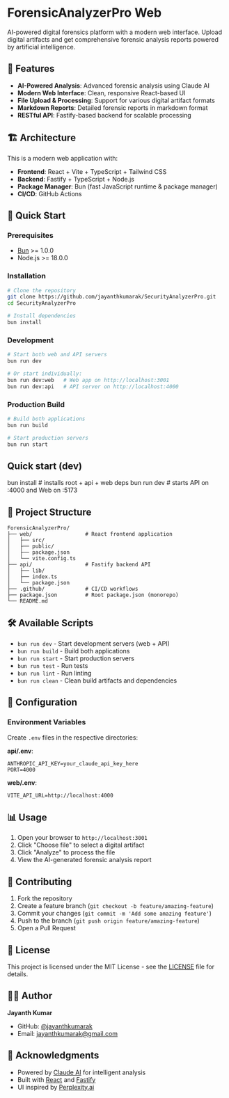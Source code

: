 # ForensicAnalyzerPro Web

AI-powered digital forensics platform with a modern web interface. Upload digital artifacts and get comprehensive forensic analysis reports powered by artificial intelligence.

## 🌟 Features

- **AI-Powered Analysis**: Advanced forensic analysis using Claude AI
- **Modern Web Interface**: Clean, responsive React-based UI
- **File Upload & Processing**: Support for various digital artifact formats
- **Markdown Reports**: Detailed forensic reports in markdown format
- **RESTful API**: Fastify-based backend for scalable processing

## 🏗️ Architecture

This is a modern web application with:

- **Frontend**: React + Vite + TypeScript + Tailwind CSS
- **Backend**: Fastify + TypeScript + Node.js
- **Package Manager**: Bun (fast JavaScript runtime & package manager)
- **CI/CD**: GitHub Actions

## 🚀 Quick Start

### Prerequisites

- [Bun](https://bun.sh/) >= 1.0.0
- Node.js >= 18.0.0

### Installation

```bash
# Clone the repository
git clone https://github.com/jayanthkumarak/SecurityAnalyzerPro.git
cd SecurityAnalyzerPro

# Install dependencies
bun install
```

### Development

```bash
# Start both web and API servers
bun run dev

# Or start individually:
bun run dev:web   # Web app on http://localhost:3001
bun run dev:api   # API server on http://localhost:4000
```

### Production Build

```bash
# Build both applications
bun run build

# Start production servers
bun run start
```

## Quick start (dev)

bun install        # installs root + api + web deps
bun run dev        # starts API on :4000 and Web on :5173

## 📁 Project Structure

```
ForensicAnalyzerPro/
├── web/                 # React frontend application
│   ├── src/
│   ├── public/
│   ├── package.json
│   └── vite.config.ts
├── api/                 # Fastify backend API
│   ├── lib/
│   ├── index.ts
│   └── package.json
├── .github/             # CI/CD workflows
├── package.json         # Root package.json (monorepo)
└── README.md
```

## 🛠️ Available Scripts

- `bun run dev` - Start development servers (web + API)
- `bun run build` - Build both applications
- `bun run start` - Start production servers
- `bun run test` - Run tests
- `bun run lint` - Run linting
- `bun run clean` - Clean build artifacts and dependencies

## 🔧 Configuration

### Environment Variables

Create `.env` files in the respective directories:

**api/.env**:
```
ANTHROPIC_API_KEY=your_claude_api_key_here
PORT=4000
```

**web/.env**:
```
VITE_API_URL=http://localhost:4000
```

## 📊 Usage

1. Open your browser to `http://localhost:3001`
2. Click "Choose file" to select a digital artifact
3. Click "Analyze" to process the file
4. View the AI-generated forensic analysis report

## 🤝 Contributing

1. Fork the repository
2. Create a feature branch (`git checkout -b feature/amazing-feature`)
3. Commit your changes (`git commit -m 'Add some amazing feature'`)
4. Push to the branch (`git push origin feature/amazing-feature`)
5. Open a Pull Request

## 📄 License

This project is licensed under the MIT License - see the [LICENSE](LICENSE) file for details.

## 👨‍💻 Author

**Jayanth Kumar**
- GitHub: [@jayanthkumarak](https://github.com/jayanthkumarak)
- Email: jayanthkumarak@gmail.com

## 🙏 Acknowledgments

- Powered by [Claude AI](https://www.anthropic.com/claude) for intelligent analysis
- Built with [React](https://reactjs.org/) and [Fastify](https://www.fastify.io/)
- UI inspired by [Perplexity.ai](https://perplexity.ai/)